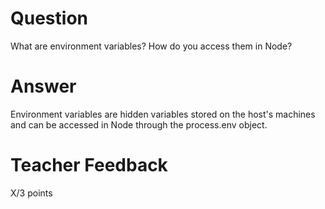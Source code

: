 # Question

What are environment variables? How do you access them in Node?

# Answer
Environment variables are hidden variables stored on the host's machines and can be accessed in Node through the process.env object.
# Teacher Feedback

X/3 points